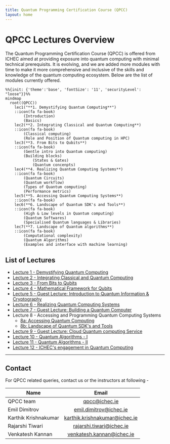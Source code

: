 ```yaml
---
title: Quantum Programming Certification Course (QPCC)
layout: home
---
```

# QPCC Lectures Overview

The Quantum Programming Certification Course (QPCC) is offered from ICHEC aimed at providing exposure into quantum computing with minimal technical prerequisits. It is evolving, and we are added more modules with time to make it more comprehensive and inclusive of the skills and knowledge of the quantum computing ecosystem. Below are the list of modules currently offered.


```{mermaid}
%%{init: {'theme':'base', 'fontSize': '11', 'securityLevel': "loose"}}%%
mindmap
  root((QPCC))
    lec1("**1. Demystifying Quantum Computing**")
    ::icon(fa fa-book)
        (Introduction)
        (Basics)
    lec2(**2. Integrating Classical and Quantum Computing**)
    ::icon(fa fa-book)
        (Classical computing)
        (Role and Position of Quantum computing in HPC)
    lec3(**3. From Bits to Qubits**)
    ::icon(fa fa-book)
        (Gentle intro into Quantum computing)
        (Building blocks)
            (States & Gates)
            (Quantum concenpts)
    lec4(**4. Realizing Quantum Computing Systems**)
    ::icon(fa fa-book)
        (Quantum Circuits)
        (Quantum workflow)
        (Types of Quantum computing)
        (Performance metrics)
    lec5(**5. Accessing Quantum Computing Systems**)
    ::icon(fa fa-book)
    lec6(**6. Landscape of Quantum SDK's and Tools**)
    ::icon(fa fa-book)
        (High & Low levels in Quantum computing)
        (Quantum Softwares)
        (Specialised Quantum languages & Libraries)
    lec7(**7. Landscape of Quantum algorithms**)
    ::icon(fa fa-book)
        (Computational complexity)
        (Quantum Algorithms)
        (Examples and interface with machine learning)
```

## List of Lectures
- [Lecture 1 - Demystifying Quantum Computing](lecture-01/demystifying-quantum-computing.md)
- [Lecture 2 - Integrating Classical and Quantum Computing](lecture-02/integrating-classical-and-quantum-computing.md)
- [Lecture 3 - From Bits to Qubits](lecture-03/from-bits-to-qubits.md)
- [Lecture 4 - Mathematical Framework for Qubits](lecture-04/math-for-qc.md)
- [Lecture 5 - Guest Lecture: Introduction to Quantum Information & Cryptography](lecture-05/intro-to-quantum-info.md)
- [Lecture 6 - Realizing Quantum Computing Systems](lecture-06/realizing-qc-systems.md)
- [Lecture 7 - Guest Lecture: Building a Quantum Computer](lecture-07/qc-hardwares.md)
- Lecture 8 - Accessing and Programming Quantum Computing Systems
    - [8a: Accessing Quantum Computing](lecture-08/accessing-qc-systems.md)
    - [8b: Landscape of Quantum SDK's and Tools](lecture-08/landscape-of-sdks-tools.md)
- [Lecture 9 - Guest Lecture: Cloud Quantum computing Service](lecture-09/cloud-qc.md)
- [Lecture 10 - Quantum Algorithms - I](lecture-10/quantum-algorithms-1.md)
- [Lecture 11 - Quantum Algorithms - II](lecture-11/quantum-algorithms-2.md)
- [Lecture 12 - ICHEC's engagement in Quantum Computing](lecture-12/quantum-activity-in-ichec.md)


---

## Contact
For QPCC related queries, contact us or the instructors at following -

| Name                 | Email                           |
|---                   |:---:                            |
| QPCC team            | <qpcc@ichec.ie>                 |
| Emil Dimitrov        | <emil.dimitrov@ichec.ie>        |
| Karthik Krishnakumar | <karthik.krishnakumar@ichec.ie> |
| Rajarshi Tiwari      | <rajarshi.tiwari@ichec.ie>      |
| Venkatesh Kannan     | <venkatesh.kannan@ichec.ie>     |


